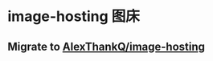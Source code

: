 # image-hosting 图床
## Migrate to [AlexThankQ/image-hosting](https://github.com/AlexThankQ/image-hosting)